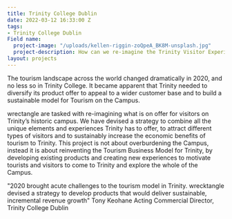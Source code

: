 ```yaml
---
title: Trinity College Dublin
date: 2022-03-12 16:33:00 Z
tags:
- Trinity College Dublin
Field name:
  project-image: "/uploads/kellen-riggin-zoQpeA_BK8M-unsplash.jpg"
  project-description: How can we re-imagine the Trinity Visitor Experience?
layout: projects
---
```


The tourism landscape across the world changed dramatically in 2020, and no less so in Trinity College. It became apparent that Trinity needed to diversify its product offer to appeal to a wider customer base and to build a sustainable model for Tourism on the Campus.

wrectangle are tasked with re-imagining what is on offer for visitors on Trinity’s historic campus. We have devised a strategy to combine all the unique elements and experiences Trinity has to offer, to attract different types of visitors and to sustainably increase the economic benefits of tourism to Trinity. This project is not about overburdening the Campus, instead it is about reinventing the Tourism Business Model for Trinity, by developing existing products and creating new experiences to motivate tourists and visitors to come to Trinity and explore the whole of the Campus.

"2020 brought acute challenges to the tourism model in Trinity. wrecktangle devised a strategy to develop products that would deliver sustainable, incremental revenue growth"
Tony Keohane
Acting Commercial Director, Trinity College Dublin

